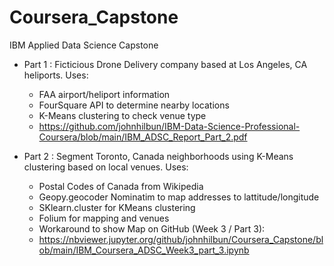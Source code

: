 # Coursera_Capstone
IBM Applied Data Science Capstone
 * Part 1 : Ficticious Drone Delivery company based at Los Angeles, CA heliports. Uses:
           <ul>
           <li> FAA airport/heliport information</li>
           <li> FourSquare API to determine nearby locations </li>
           <li> K-Means clustering to check venue type </li>
           <li>https://github.com/johnhilbun/IBM-Data-Science-Professional-Coursera/blob/main/IBM_ADSC_Report_Part_2.pdf</li>
           </ul>
            
 * Part 2 : Segment Toronto, Canada neighborhoods using K-Means clustering based on local venues. Uses:
           <ul>
           <li>Postal Codes of Canada from Wikipedia</li>
           <li>Geopy.geocoder Nominatim to map addresses to lattitude/longitude</li>
           <li>SKlearn.cluster for KMeans clustering</li>
           <li>Folium for mapping and venues</li>
           <li>Workaround to show Map on GitHub (Week 3 / Part 3):</li>
           <li>https://nbviewer.jupyter.org/github/johnhilbun/Coursera_Capstone/blob/main/IBM_Coursera_ADSC_Week3_part_3.ipynb</li>
           <ul>
